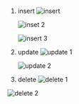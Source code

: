 1. insert
   ![insert](https://github.com/user-attachments/assets/a15b2409-6d36-48f8-9c22-399f32f47b07)

   ![inset 2](https://github.com/user-attachments/assets/afe1d6dc-c261-44a1-92ac-10a054899d9b)

   ![insert 3](https://github.com/user-attachments/assets/64c32ef9-0a19-4052-8c6f-81a6eb38c138)

3. update
   ![update 1](https://github.com/user-attachments/assets/01bfa522-53f7-4671-a913-9fd99e5417d1)

   ![update 2](https://github.com/user-attachments/assets/b9f241aa-f7ce-4dc5-a580-1a82cb1efa7a)

5. delete
![delete 1](https://github.com/user-attachments/assets/8c621ca9-560b-4e63-9e29-d4053748a770)

![delete 2](https://github.com/user-attachments/assets/c6123adc-b991-4727-9ad1-fae43597da31)

